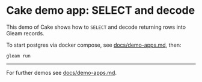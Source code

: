 # Cake demo app: SELECT and decode

This demo of Cake shows how to `SELECT` and decode returning rows into
Gleam records.

To start postgres via docker compose, see [docs/demo-apps.md](../../demo-apps.md#Installing-prerequisites), then:

```shell
gleam run
```

---

For further demos see [docs/demo-apps.md](../../demo-apps.md#available-demos).
